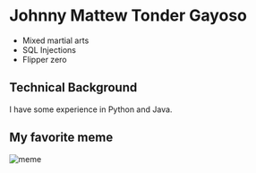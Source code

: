 # Johnny Mattew Tonder Gayoso
* Mixed martial arts
* SQL Injections
* Flipper zero

## Technical Background
I have some experience in Python and Java.

## My favorite meme
![meme](https://images.app.goo.gl/xaZNGxRnqUySvBjz9)
